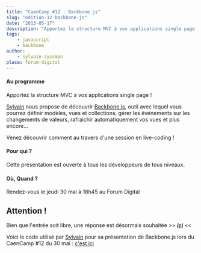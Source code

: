 ```yaml
---
title: "CaenCamp #12 : Backbone.js"
slug: "edition-12-backbone-js"
date: "2013-05-17"
description: "Apportez la structure MVC à vos applications single page !"
tags:
    - javascript
    - backbone
author:
    - sylvain-zyssman
place: forum-digital
---
```


#### Au programme

Apportez la structure MVC à vos applications single page !

[Sylvain](http://www.twitter.com/sylzys) nous propose de découvrir
[Backbone.js](http://backbonejs.org), outil avec lequel vous pourrez définir modèles, vues et
collections, gérer les événements sur les changements de valeurs, rafraichir automatiquement vos
vues et plus encore...

Venez découvrir comment au travers d'une session en live-coding !

#### Pour qui ?

Cette présentation est ouverte à tous les développeurs de tous niveaux.

#### Où, Quand ?

Rendez-vous le jeudi 30 mai à 18h45 au Forum Digital

## Attention !

Bien que l'entrée soit libre, une réponse est désormais souhaitée >>
[**_ici_**](https://docs.google.com/forms/d/1tvKL-H9H5IH6E87gJTdmlDDOW6M5Ut6FsrBdSIXa9q0/viewform)
<<

Voici le code utilisé par [Sylvain](http://twitter.com/sylzys) pour sa présentation de Backbone.js
lors du CaenCamp #12 du 30 mai : [c'est ici](https://github.com/sylzys/backbonejs-introduction)
